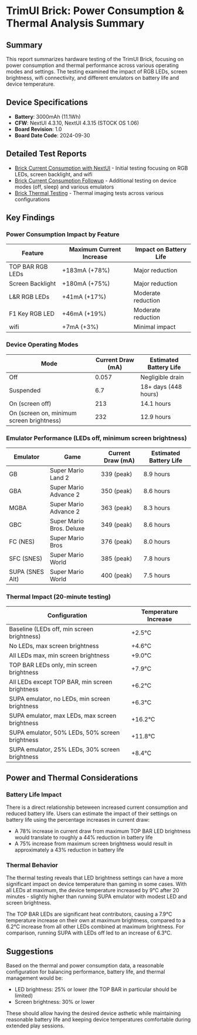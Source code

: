 # TrimUI Brick: Power Consumption & Thermal Analysis Summary

## Summary

This report summarizes hardware testing of the TrimUI Brick, focusing on power consumption and thermal performance across various operating modes and settings. The testing examined the impact of RGB LEDs, screen brightness, wifi connectivity, and different emulators on battery life and device temperature.

## Device Specifications
- **Battery**: 3000mAh (11.1Wh)
- **CFW**: NextUI 4.3.10, NextUI 4.3.15 (STOCK OS 1.06)
- **Board Revision**: 1.0
- **Board Date Code**: 2024-09-30

## Detailed Test Reports
- [Brick Current Consumption with NextUI](Brick%20Current%20Consumption%20with%20NextUI.md) - Initial testing focusing on RGB LEDs, screen backlight, and wifi
- [Brick Current Consumption Followup](Brick%20Current%20Consumption%20followup.md) - Additional testing on device modes (off, sleep) and various emulators
- [Brick Thermal Testing](Brick%20Thermal%20Testing.md) - Thermal imaging tests across various configurations

## Key Findings

### Power Consumption Impact by Feature

| Feature | Maximum Current Increase | Impact on Battery Life |
|---------|--------------------------|------------------------|
| TOP BAR RGB LEDs | +183mA (+78%) | Major reduction |
| Screen Backlight | +180mA (+75%) | Major reduction |
| L&R RGB LEDs | +41mA (+17%) | Moderate reduction |
| F1 Key RGB LED | +46mA (+19%) | Moderate reduction |
| wifi | +7mA (+3%) | Minimal impact |

### Device Operating Modes

| Mode | Current Draw (mA) | Estimated Battery Life |
|------|-------------------|------------------------|
| Off | 0.057 | Negligible drain |
| Suspended | 6.7 | 18+ days (448 hours) |
| On (screen off) | 213 | 14.1 hours |
| On (screen on, minimum screen brightness) | 232 | 12.9 hours |

### Emulator Performance (LEDs off, minimum screen brightness)

| Emulator | Game | Current Draw (mA) | Estimated Battery Life |
|----------|------|-------------------|------------------------|
| GB | Super Mario Land 2 | 339 (peak) | 8.9 hours |
| GBA | Super Mario Advance 2 | 350 (peak) | 8.6 hours |
| MGBA | Super Mario Advance 2 | 363 (peak) | 8.3 hours |
| GBC | Super Mario Bros. Deluxe | 349 (peak) | 8.6 hours |
| FC (NES) | Super Mario Bros | 376 (peak) | 8.0 hours |
| SFC (SNES) | Super Mario World | 385 (peak) | 7.8 hours |
| SUPA (SNES Alt) | Super Mario World | 400 (peak) | 7.5 hours |

### Thermal Impact (20-minute testing)

| Configuration | Temperature Increase |
|---------------|---------------------|
| Baseline (LEDs off, min screen brightness) | +2.5°C |
| No LEDs, max screen brightness | +4.6°C |
| All LEDs max, min screen brightness | +9.0°C |
| TOP BAR LEDs only, min screen brightness | +7.9°C |
| All LEDs except TOP BAR, min screen brightness | +6.2°C |
| SUPA emulator, no LEDs, min screen brightness | +6.3°C |
| SUPA emulator, max LEDs, max screen brightness | +16.2°C |
| SUPA emulator, 50% LEDs, 50% screen brightness | +11.8°C |
| SUPA emulator, 25% LEDs, 30% screen brightness | +8.4°C |

## Power and Thermal Considerations

### Battery Life Impact
There is a direct relationship beteween increased current consumption and reduced battery life. Users can estimate the impact of their settings on battery life using the percentage increases in current draw:

- A 78% increase in current draw from maximum TOP BAR LED brightness would translate to roughly a 44% reduction in battery life
- A 75% increase from maximum screen brightness would result in approximately a 43% reduction in battery life

### Thermal Behavior
The thermal testing reveals that LED brightness settings can have a more significant impact on device temperature than gaming in some cases. With all LEDs at maximum, the device temperature increased by 9°C after 20 minutes - slightly higher than running SUPA emulator with modest LED and screen brightness.

The TOP BAR LEDs are significant heat contributors, causing a 7.9°C temperature increase on their own at maximum brightness, compared to a 6.2°C increase from all other LEDs combined at maximum brightness. For comparison, running SUPA with LEDs off led to an increase of 6.3°C.

## Suggestions

Based on the thermal and power consumption data, a reasonable configuration for balancing performance, battery life, and thermal management would be:

- LED brightness: 25% or lower (the TOP BAR in particular should be limited)
- Screen brightness: 30% or lower

These should allow having the desired device asthetic while maintaining reasonable battery life and keeping device temperatures comfortable during extended play sessions.


